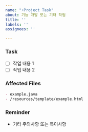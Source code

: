 ```yaml
---
name: "⚡Project Task"
about: 기능 개발 또는 기타 작업
title: ''
labels: ''
assignees: ''

---
```


### Task
- [ ] 작업 내용 1
- [ ] 작업 내용 2

### Affected Files
```markdown
- example.java
- /resources/template/example.html
```

### Reminder
- 기타 주의사항 또는 특이사항